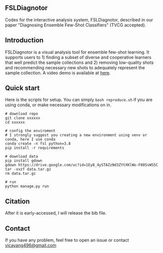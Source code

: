 ## FSLDiagnotor

Codes for the interactive analysis system, FSLDiagnotor, described in our paper "Diagnosing Ensemble Few-Shot Classifiers" (TVCG accepted).

## Introduction

FSLDiagnotor is a visual analysis tool for ensemble few-shot learning. It supports users to 1) finding a subset of diverse and cooperative learners that well predict the sample collections and 2) removing low-quality shots and recommending necessary new shots to adequately represent the sample collection. A video demo is available at [here](https://repo.vicayang.cc/Diagnosing_Ensemble_Few_Shot_Classifiers/video.html).

## Quick start

Here is the scripts for setup. You can simply `bash reproduce.sh` if you are using conda, or make necessary modifications on in.

```{bash}
# download repo
git clone xxxxxx
cd xxxxxx

# config the enviroment
# I strongly suggest you creating a new environment using venv or conda, here I use conda
conda create -n fsl python=3.8
pip install -r requirements

# download data
pip install gdown
gdown https://drive.google.com/uc?id=1Ey8_4ySTAZzNd3ZYtXKlWo-F805sWS5C
tar -xvzf data.tar.gz
rm data.tar.gz

# run
python manage.py run
```

## Citation

After it is early-accessed, I will release the bib file.

## Contact

If you have any problem, feel free to open an issue or contact vicayang496@gmail.com
